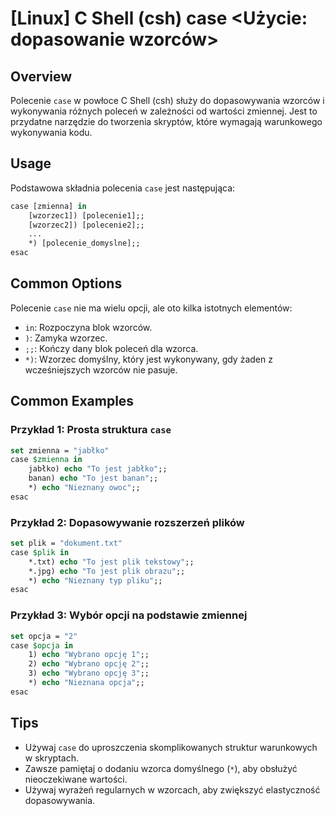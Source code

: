 # [Linux] C Shell (csh) case <Użycie: dopasowanie wzorców>

## Overview
Polecenie `case` w powłoce C Shell (csh) służy do dopasowywania wzorców i wykonywania różnych poleceń w zależności od wartości zmiennej. Jest to przydatne narzędzie do tworzenia skryptów, które wymagają warunkowego wykonywania kodu.

## Usage
Podstawowa składnia polecenia `case` jest następująca:

```csh
case [zmienna] in
    [wzorzec1]) [polecenie1];;
    [wzorzec2]) [polecenie2];;
    ...
    *) [polecenie_domyslne];;
esac
```

## Common Options
Polecenie `case` nie ma wielu opcji, ale oto kilka istotnych elementów:

- `in`: Rozpoczyna blok wzorców.
- `)`: Zamyka wzorzec.
- `;;`: Kończy dany blok poleceń dla wzorca.
- `*)`: Wzorzec domyślny, który jest wykonywany, gdy żaden z wcześniejszych wzorców nie pasuje.

## Common Examples

### Przykład 1: Prosta struktura `case`
```csh
set zmienna = "jabłko"
case $zmienna in
    jabłko) echo "To jest jabłko";;
    banan) echo "To jest banan";;
    *) echo "Nieznany owoc";;
esac
```

### Przykład 2: Dopasowywanie rozszerzeń plików
```csh
set plik = "dokument.txt"
case $plik in
    *.txt) echo "To jest plik tekstowy";;
    *.jpg) echo "To jest plik obrazu";;
    *) echo "Nieznany typ pliku";;
esac
```

### Przykład 3: Wybór opcji na podstawie zmiennej
```csh
set opcja = "2"
case $opcja in
    1) echo "Wybrano opcję 1";;
    2) echo "Wybrano opcję 2";;
    3) echo "Wybrano opcję 3";;
    *) echo "Nieznana opcja";;
esac
```

## Tips
- Używaj `case` do uproszczenia skomplikowanych struktur warunkowych w skryptach.
- Zawsze pamiętaj o dodaniu wzorca domyślnego (`*`), aby obsłużyć nieoczekiwane wartości.
- Używaj wyrażeń regularnych w wzorcach, aby zwiększyć elastyczność dopasowywania.